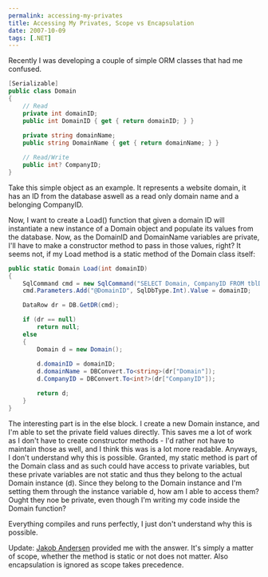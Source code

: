 ```yaml
---
permalink: accessing-my-privates
title: Accessing My Privates, Scope vs Encapsulation
date: 2007-10-09
tags: [.NET]
---
```

Recently I was developing a couple of simple ORM classes that had me confused.

<!-- more -->

```csharp
[Serializable]
public class Domain
{
	// Read
	private int domainID;
	public int DomainID { get { return domainID; } }
	
	private string domainName;
	public string DomainName { get { return domainName; } }

	// Read/Write
	public int? CompanyID;
}
```

Take this simple object as an example. It represents a website domain, it has an ID from the database aswell as a read only domain name and a belonging CompanyID.

Now, I want to create a Load() function that given a domain ID will instantiate a new instance of a Domain object and populate its values from the database. Now, as the DomainID and DomainName variables are private, I'll have to make a constructor method to pass in those values, right? It seems not, if my Load method is a static method of the Domain class itself:

```csharp
public static Domain Load(int domainID)
{
	SqlCommand cmd = new SqlCommand("SELECT Domain, CompanyID FROM tblDomains WHERE DomainID = @DomainID");
	cmd.Parameters.Add("@DomainID", SqlDbType.Int).Value = domainID;

	DataRow dr = DB.GetDR(cmd);

	if (dr == null)
		return null;
	else
	{
		Domain d = new Domain();
		
		d.domainID = domainID;
		d.domainName = DBConvert.To<string>(dr["Domain"]);
		d.CompanyID = DBConvert.To<int?>(dr["CompanyID"]);

		return d;
	}
}
```

The interesting part is in the else block. I create a new Domain instance, and I'm able to set the private field values directly. This saves me a lot of work as I don't have to create constructor methods - I'd rather not have to maintain those as well, and I think this was is a lot more readable. Anyways, I don't understand why this is possible. Granted, my static method is part of the Domain class and as such could have access to private variables, but these private variables are not static and thus they belong to the actual Domain instance (d). Since they belong to the Domain instance and I'm setting them through the instance variable d, how am I able to access them? Ought they noe be private, even though I'm writing my code inside the Domain function?

Everything compiles and runs perfectly, I just don't understand why this is possible.

Update:
    [Jakob Andersen](http://www.intellect.dk/) provided me with the answer. It's simply a matter of scope, whether the method is static or not does not matter. Also encapsulation is ignored as scope takes precedence.
